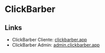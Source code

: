 ﻿# ClickBarber

## Links
- ClickBarber Cliente: [clickbarber.app](clickbarber.app)
- ClickBarber Admin: [admin.clickbarber.app](admin.clickbarber.app)
